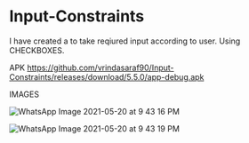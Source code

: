 # Input-Constraints

I have created a to take reqiured input according to user. Using CHECKBOXES.

APK
https://github.com/vrindasaraf90/Input-Constraints/releases/download/5.5.0/app-debug.apk


IMAGES


![WhatsApp Image 2021-05-20 at 9 43 16 PM](https://user-images.githubusercontent.com/72187181/119118969-ae55a680-b9b5-11eb-946f-1978b16c6fde.jpeg)

![WhatsApp Image 2021-05-20 at 9 43 19 PM](https://user-images.githubusercontent.com/72187181/119118977-aeee3d00-b9b5-11eb-9591-5aa1bab0d9b6.jpeg)




